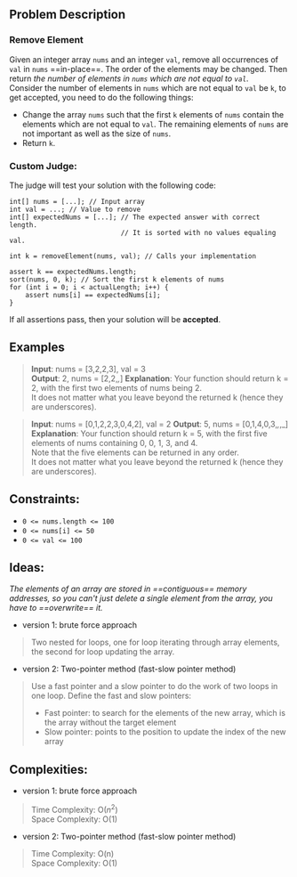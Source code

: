 ## Problem Description

### Remove Element

Given an integer array `nums` and an integer `val`, remove all occurrences of `val` in `nums` ==in-place==. The order of the elements may be changed. Then return *the number of elements in `nums` which are not equal to `val`*.  
Consider the number of elements in `nums` which are not equal to `val` be `k`, to get accepted, you need to do the following things:  
- Change the array `nums` such that the first `k` elements of `nums` contain the elements which are not equal to `val`. The remaining elements of `nums` are not important as well as the size of `nums`.  
- Return `k`.


### Custom Judge: 

The judge will test your solution with the following code:  

    int[] nums = [...]; // Input array
    int val = ...; // Value to remove
    int[] expectedNums = [...]; // The expected answer with correct length.
                                // It is sorted with no values equaling val.

    int k = removeElement(nums, val); // Calls your implementation

    assert k == expectedNums.length;
    sort(nums, 0, k); // Sort the first k elements of nums
    for (int i = 0; i < actualLength; i++) {
        assert nums[i] == expectedNums[i];
    }
If all assertions pass, then your solution will be **accepted**.


## Examples

>**Input**: nums = [3,2,2,3], val = 3  
>**Output**: 2, nums = [2,2,_,_]
>**Explanation**: Your function should return k = 2, with the first two elements of nums being 2.  
It does not matter what you leave beyond the returned k (hence they are underscores).

>**Input**: nums = [0,1,2,2,3,0,4,2], val = 2
>**Output**: 5, nums = [0,1,4,0,3,_,_,_]
>**Explanation**: Your function should return k = 5, with the first five elements of nums containing 0, 0, 1, 3, and 4.  
Note that the five elements can be returned in any order.  
It does not matter what you leave beyond the returned k (hence they are underscores).  


## Constraints:

- `0 <= nums.length <= 100`  
- `0 <= nums[i] <= 50`
- `0 <= val <= 100`


## Ideas:

*The elements of an array are stored in ==contiguous== memory addresses, so you can't just delete a single element from the array, you have to ==overwrite== it.*  
- version 1: brute force approach
>Two nested for loops, one for loop iterating through array elements, the second for loop updating the array.
- version 2: Two-pointer method (fast-slow pointer method)  
>Use a fast pointer and a slow pointer to do the work of two loops in one loop.
>Define the fast and slow pointers:
>- Fast pointer: to search for the elements of the new array, which is the array without the target element
>- Slow pointer: points to the position to update the index of the new array


## Complexities:

- version 1: brute force approach  
>Time Complexity: O($n^2$)  
>Space Complexity: O(1)

- version 2: Two-pointer method (fast-slow pointer method)  
>Time Complexity: O(n)  
>Space Complexity: O(1)